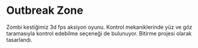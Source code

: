 # Outbreak Zone

Zombi kestiğimiz 3d fps aksiyon oyunu. Kontrol mekaniklerinde yüz ve göz taramasıyla kontrol edebilme seçeneği de bulunuyor. Bitirme projesi olarak tasarlandı. 
 

